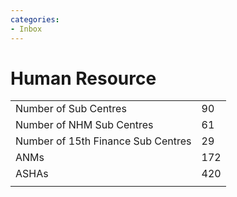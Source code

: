 ```yaml
---
categories:
- Inbox
---
```

# Human Resource

  

|     |     |
| --- | --- |
| Number of Sub Centres | 90  |
| Number of NHM Sub Centres | 61  |
| Number of 15th Finance Sub Centres | 29  |
| ANMs | 172 |
| ASHAs | 420 |
|     |     |